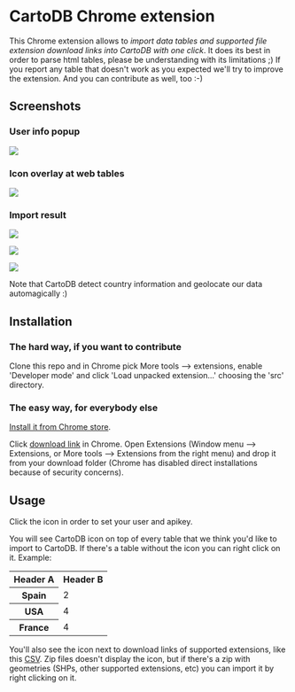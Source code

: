 # CartoDB Chrome extension

This Chrome extension allows to *import data tables and supported file extension download links into CartoDB with one click*. It does its best in order to parse html tables, please be understanding with its limitations ;) If you report any table that doesn't work as you expected we'll try to improve the extension. And you can contribute as well, too :-)

## Screenshots

### User info popup

![](https://raw.githubusercontent.com/juanignaciosl/cartodb-chrome-extension/master/screenshots/popup.png)

### Icon overlay at web tables

![](https://raw.githubusercontent.com/juanignaciosl/cartodb-chrome-extension/master/screenshots/table-example.png)

### Import result

![](https://raw.githubusercontent.com/juanignaciosl/cartodb-chrome-extension/master/screenshots/import-list.png)

![](https://raw.githubusercontent.com/juanignaciosl/cartodb-chrome-extension/master/screenshots/import-table.png)

![](https://raw.githubusercontent.com/juanignaciosl/cartodb-chrome-extension/master/screenshots/import-map.png)

Note that CartoDB detect country information and geolocate our data automagically :)

## Installation

### The hard way, if you want to contribute

Clone this repo and in Chrome pick More tools --> extensions, enable 'Developer mode' and click 'Load unpacked extension...' choosing the 'src' directory.

### The easy way, for everybody else

[Install it from Chrome store](https://chrome.google.com/webstore/detail/cartodb/jnldbjiacbadknjdlajdlccmebnlcdlm/related?hl=en-US&gl=ES).

Click <a href="https://github.com/juanignaciosl/cartodb-chrome-extension/raw/master/dist/latest/cartodb-chrome-extension.crx">download link</a> in Chrome. Open Extensions (Window menu --> Extensions, or More tools --> Extensions from the right menu) and drop it from your download folder (Chrome has disabled direct installations because of security concerns).

## Usage

Click the icon in order to set your user and apikey.

You will see CartoDB icon on top of every table that we think you'd like to import to CartoDB. If there's a table without the icon you can right click on it. Example: 
<table>
  <tr><th>Header A</th><th>Header B</th></tr>
  <tr><th>Spain</th><td>2</td></tr>
  <tr><th>USA</th><td>4</td></tr>
  <tr><th>France</th><td>4</td></tr>
</table>

You'll also see the icon next to download links of supported extensions, like this <a href="https://raw.githubusercontent.com/juanignaciosl/cartodb-chrome-extension/master/test/file.csv">CSV</a>. Zip files doesn't display the icon, but if there's a zip with geometries (SHPs, other supported extensions, etc) you can import it by right clicking on it.
